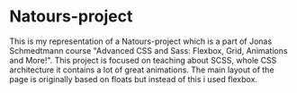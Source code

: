 # Natours-project

This is my representation of a Natours-project which is a part of Jonas Schmedtmann course "Advanced CSS and Sass: Flexbox, Grid, Animations and More!". This project is focused 
on teaching about SCSS, whole CSS architecture it contains a lot of great animations. 
The main layout of the page is originally based on floats but instead of this i used flexbox.
